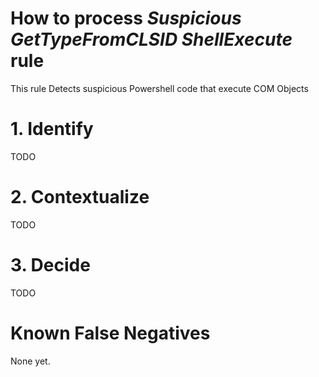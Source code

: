 # How to process *Suspicious GetTypeFromCLSID ShellExecute* rule
This rule Detects suspicious Powershell code that execute COM Objects

# 1. Identify
TODO

# 2. Contextualize
TODO

# 3. Decide
TODO

# Known False Negatives
None yet.
